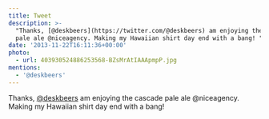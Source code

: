 ```yaml
---
title: Tweet
description: >-
  "Thanks, [@deskbeers](https://twitter.com/@deskbeers) am enjoying the cascade
  pale ale @niceagency. Making my Hawaiian shirt day end with a bang! "
date: '2013-11-22T16:11:36+00:00'
photo:
  - url: 403930524886253568-BZsMrAtIAAApmpP.jpg
mentions:
  - '@deskbeers'
---
```

Thanks, [@deskbeers](https://twitter.com/@deskbeers) am enjoying the cascade pale ale @niceagency. Making my Hawaiian shirt day end with a bang! 
